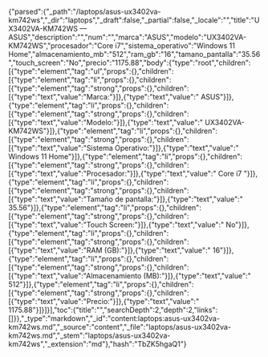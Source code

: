 {"parsed":{"_path":"/laptops/asus-ux3402va-km742ws","_dir":"laptops","_draft":false,"_partial":false,"_locale":"","title":"UX3402VA-KM742WS — ASUS","description":"","num":"","marca":"ASUS","modelo":"UX3402VA-KM742WS","procesador":"Core i7","sistema_operativo":"Windows 11 Home","almacenamiento_mb":"512","ram_gb":"16","tamano_pantalla":"35.56","touch_screen":"No","precio":"1175.88","body":{"type":"root","children":[{"type":"element","tag":"ul","props":{},"children":[{"type":"element","tag":"li","props":{},"children":[{"type":"element","tag":"strong","props":{},"children":[{"type":"text","value":"Marca:"}]},{"type":"text","value":" ASUS"}]},{"type":"element","tag":"li","props":{},"children":[{"type":"element","tag":"strong","props":{},"children":[{"type":"text","value":"Modelo:"}]},{"type":"text","value":" UX3402VA-KM742WS"}]},{"type":"element","tag":"li","props":{},"children":[{"type":"element","tag":"strong","props":{},"children":[{"type":"text","value":"Sistema Operativo:"}]},{"type":"text","value":" Windows 11 Home"}]},{"type":"element","tag":"li","props":{},"children":[{"type":"element","tag":"strong","props":{},"children":[{"type":"text","value":"Procesador:"}]},{"type":"text","value":" Core i7 "}]},{"type":"element","tag":"li","props":{},"children":[{"type":"element","tag":"strong","props":{},"children":[{"type":"text","value":"Tamaño de pantalla:"}]},{"type":"text","value":" 35.56"}]},{"type":"element","tag":"li","props":{},"children":[{"type":"element","tag":"strong","props":{},"children":[{"type":"text","value":"Touch Screen:"}]},{"type":"text","value":" No"}]},{"type":"element","tag":"li","props":{},"children":[{"type":"element","tag":"strong","props":{},"children":[{"type":"text","value":"RAM (GB):"}]},{"type":"text","value":" 16"}]},{"type":"element","tag":"li","props":{},"children":[{"type":"element","tag":"strong","props":{},"children":[{"type":"text","value":"Almacenamiento (MB):"}]},{"type":"text","value":" 512"}]},{"type":"element","tag":"li","props":{},"children":[{"type":"element","tag":"strong","props":{},"children":[{"type":"text","value":"Precio:"}]},{"type":"text","value":" 1175.88"}]}]}],"toc":{"title":"","searchDepth":2,"depth":2,"links":[]}},"_type":"markdown","_id":"content:laptops:asus-ux3402va-km742ws.md","_source":"content","_file":"laptops/asus-ux3402va-km742ws.md","_stem":"laptops/asus-ux3402va-km742ws","_extension":"md"},"hash":"TbZK5hgaQ1"}